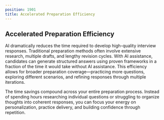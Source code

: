 ```yaml
---
position: 1901
title: Accelerated Preparation Efficiency
---
```


## Accelerated Preparation Efficiency



AI dramatically reduces the time required to develop high-quality interview responses. Traditional preparation methods often involve extensive research, multiple drafts, and lengthy revision cycles. With AI assistance, candidates can generate structured answers using proven frameworks in a fraction of the time it would take without AI assistance. This efficiency allows for broader preparation coverage—practicing more questions, exploring different scenarios, and refining responses through multiple iterations.

The time savings compound across your entire preparation process. Instead of spending hours researching individual questions or struggling to organize thoughts into coherent responses, you can focus your energy on personalization, practice delivery, and building confidence through repetition.
